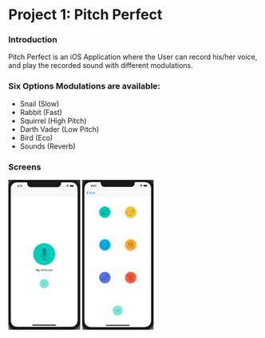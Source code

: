 <h1>Project 1: Pitch Perfect</h1>

<h3>Introduction</h3>
<p>Pitch Perfect is an iOS Application where the User can record his/her voice, and play the recorded sound with different modulations.</p>

<h3>Six Options Modulations are available:</h3>
<ul>
<li>Snail (Slow)</li>
<li>Rabbit (Fast)</li>
<li>Squirrel (High Pitch)</li>
<li>Darth Vader (Low Pitch)</li>
<li>Bird (Eco)</li>
<li>Sounds (Reverb)</li>
</ul>

<h3>Screens</h3>
<div>
  <img src="InitialScreen.png" height="300">
  <img src="PlaySoundScreen.png" height="300">
</div>

